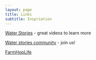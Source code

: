 ```yaml
---
layout: page
title: Links
subtitle: Inspriation
---
```


[Water Stories](https://www.waterstories.com) - great videos to learn more

[Water stories community](https://community.waterstories.com/share/TKuATpgWilVq5FbJ?utm_source=manual) - join us!


[FarmHopLife](farmhoplife.com)